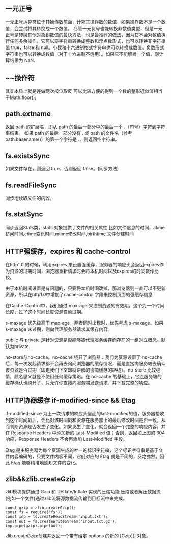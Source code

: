 ## 一元正号

一元正号运算符位于其操作数前面，计算其操作数的数值，如果操作数不是一个数值，会尝试将其转换成一个数值。 尽管一元负号也能转换非数值类型，但是一元正号是转换其他对象到数值的最快方法，也是最推荐的做法，因为它不会对数值执行任何多余操作。它可以将字符串转换成整数和浮点数形式，也可以转换非字符串值 true，false 和 null。小数和十六进制格式字符串也可以转换成数值。负数形式字符串也可以转换成数值（对于十六进制不适用）。如果它不能解析一个值，则计算结果为 NaN.

## ~~操作符

其实本质上就是连做两次按位取反
可以比较方便的得到一个数的整形近似值相当于Math.floor();

## path.extname

返回 path 的扩展名，即从 path 的最后一部分中的最后一个 .（句号）字符到字符串结束。 如果 path 的最后一部分没有 . 或 path 的文件名（参考 path.basename()）的第一个字符是 .，则返回空字符串。

## fs.existsSync

如果文件存在，则返回 true，否则返回 false。(同步方法)

## fs.readFileSync

同步地读取文件的内容。

## fs.statSync

同步返回Stats类，stats 对象提供了文件的相关属性
比如文件信息的时间，atime访问时间,ctime变化时间,mtime修改时间,birthtime 文件创建时间

## HTTP强缓存，expires 和 cache-control

在http1.0 的时候，利用expires 来设置强缓存，服务器的响应头会返回expires作为资源的过期时间，浏览器重新请求时会将本机时间以及expires的时间戳作比较。

由于本机时间设置是有问题的，只要将本机时间改掉，那浏览器则一直可以不更新资源，所以在http1.0中增加了cache-control 字段来控制页面的强缓存信息

在Cache-Control中，我们通过 max-age 来控制资源的有效期。这个为一个时间长度，过了这个时间长度资源自动过期。

s-maxage 优先级高于 max-age，两者同时出现时，优先考虑 s-maxage。如果 s-maxage 未过期，则向代理服务器请求其缓存内容。

public 与 private 是针对资源是否能够被代理服务缓存而存在的一组对立概念。默认为private.

no-store与no-cache。no-cache 绕开了浏览器：我们为资源设置了 no-cache 后，每一次发起请求都不会再去询问浏览器的缓存情况，而是直接向服务端去确认该资源是否过期（即走我们下文即将讲解的协商缓存的路线）。no-store 比较绝情，顾名思义就是不使用任何缓存策略。在 no-cache 的基础上，它连服务端的缓存确认也绕开了，只允许你直接向服务端发送请求、并下载完整的响应。

## HTTP协商缓存 if-modified-since && Etag

if-modified-since 为上一次请求的响应头里面的last-modified的值，服务器接收到这个时间戳后，会比对该时间戳和资源在服务器上的最后修改时间是否一致，从而判断资源是否发生了变化。如果发生了变化，就会返回一个完整的响应内容，并在 Response Headers 中添加新的 Last-Modified 值；否则，返回如上图的 304 响应，Response Headers 不会再添加 Last-Modified 字段。

Etag 是由服务器为每个资源生成的唯一的标识字符串，这个标识字符串是基于文件内容编码的，只要文件内容不同，它们对应的 Etag 就是不同的，反之亦然。因此 Etag 能够精准地感知文件的变化。


## zlib&&zlib.createGzip

zlib模块提供通过 Gzip 和 Deflate/Inflate 实现的压缩功能
压缩或者解压数据流(例如一个文件)通过zlib流将源数据流传输到目标流中来完成。
```
const gzip = zlib.createGzip();
const fs = require('fs');
const inp = fs.createReadStream('input.txt');
const out = fs.createWriteStream('input.txt.gz');
inp.pipe(gzip).pipe(out);
```


zlib.createGzip:创建并返回一个带有给定 options 的新的 [Gzip][] 对象。




